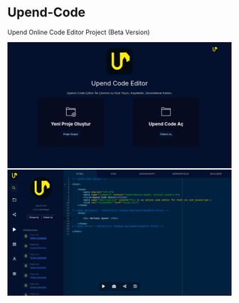 # Upend-Code
Upend Online Code Editor Project (Beta Version)

<div align="center">
  <a href="https://github.com/CanKayabas">
    <img src="https://github.com/CanKayabas/Upend-Code/blob/main/picture1.png" alt="Picture" width="%100" height="%100">
  </a>
  <a href="https://github.com/CanKayabas">
    <img src="https://github.com/CanKayabas/Upend-Code/blob/main/picture2.png" alt="Picture" width="%100" height="%100">
  </a>
</div>  
